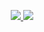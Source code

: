<p align="center" >
  <a href="https://github.com/anuraghazra/github-readme-stats" title="Go to Source">
    <img src="https://github-readme-stats-self-eight.vercel.app/api?username=painhardcore&count_private=true&theme=tokyonight">
  </a>
  <a href="https://github.com/anuraghazra/github-readme-stats">
    <img src="https://github-readme-stats-self-eight.vercel.app/api/top-langs/?username=painhardcore&hide=javascript,html,css,less,php,smarty&theme=tokyonight" />
  </a>
</p>


